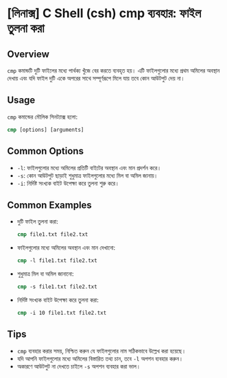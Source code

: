 # [লিনাক্স] C Shell (csh) cmp ব্যবহার: ফাইল তুলনা করা

## Overview
`cmp` কমান্ডটি দুটি ফাইলের মধ্যে পার্থক্য খুঁজে বের করতে ব্যবহৃত হয়। এটি ফাইলগুলোর মধ্যে প্রথম অমিলের অবস্থান দেখায় এবং যদি ফাইল দুটি একে অপরের সাথে সম্পূর্ণরূপে মিলে যায় তবে কোন আউটপুট দেয় না।

## Usage
`cmp` কমান্ডের মৌলিক সিনট্যাক্স হলো:

```csh
cmp [options] [arguments]
```

## Common Options
- `-l`: ফাইলগুলোর মধ্যে অমিলের প্রতিটি বাইটের অবস্থান এবং মান প্রদর্শন করে।
- `-s`: কোন আউটপুট ছাড়াই শুধুমাত্র ফাইলগুলোর মধ্যে মিল বা অমিল জানায়।
- `-i`: নির্দিষ্ট সংখ্যক বাইট উপেক্ষা করে তুলনা শুরু করে।

## Common Examples
- দুটি ফাইল তুলনা করা:
    ```csh
    cmp file1.txt file2.txt
    ```

- ফাইলগুলোর মধ্যে অমিলের অবস্থান এবং মান দেখানো:
    ```csh
    cmp -l file1.txt file2.txt
    ```

- শুধুমাত্র মিল বা অমিল জানানো:
    ```csh
    cmp -s file1.txt file2.txt
    ```

- নির্দিষ্ট সংখ্যক বাইট উপেক্ষা করে তুলনা করা:
    ```csh
    cmp -i 10 file1.txt file2.txt
    ```

## Tips
- `cmp` ব্যবহার করার সময়, নিশ্চিত করুন যে ফাইলগুলোর নাম সঠিকভাবে উল্লেখ করা হয়েছে।
- যদি আপনি ফাইলগুলোর মধ্যে অমিলের বিস্তারিত তথ্য চান, তবে `-l` অপশন ব্যবহার করুন।
- অকারণে আউটপুট না দেখতে চাইলে `-s` অপশন ব্যবহার করা ভাল।